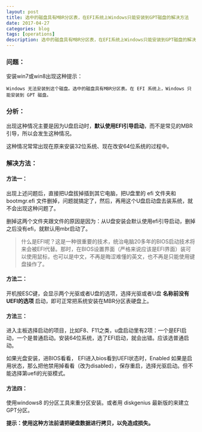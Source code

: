 ```yaml
---
layout: post
title: 选中的磁盘具有MBR分区表，在EFI系统上Windows只能安装到GPT磁盘的解决方法
date: 2017-04-27
categories: blog
tags: [operations]
description: 选中的磁盘具有MBR分区表，在EFI系统上Windows只能安装到GPT磁盘的解决方法
---
```


### 问题：

安装win7或win8出现这种提示：

	Windows 无法安装到这个磁盘。选中的磁盘具有MBR分区表。在 EFI 系统上，Windows 只能安装到 GPT 磁盘。

### 分析：

出现这种情况主要是因为U盘启动时，**默认使用EFI引导启动**，而不是常见的MBR引导，所以会发生这种情况。

这种情况常常出现在原来安装32位系统、现在改安64位系统的过程中。

### 解决方法：

#### 方法一：

出现上述问题后，直接把U盘拔掉插到其它电脑，把U盘里的 efi 文件夹和 bootmgr.efi 文件删掉，问题就搞定了，然后，再用这个U盘启动盘去装系统，就不会出现这种问题了。

删掉这两个文件夹跟文件的原因是因为：从U盘安装会默认使用efi引导启动，删掉之后没有efi，就默认用mbr启动了。

> 什么是EFI呢？这是一种很重要的技术，统治电脑20多年的BIOS启动技术将来会被EFI代替。那时，在BIOS设置界面（严格来说应该是EFI界面）装可以使用鼠标，也可以是中文，不再是晦涩难懂的英文，也不再是只能使用键盘操作了。


#### 方法二：

开机按ESC键，会显示两个光驱或者U盘的选项，选择光驱或者U盘 **名称前没有UEFI的选项** 启动，即可正常把系统安装在MBR分区表硬盘上。

#### 方法三：

进入主板选择启动的项目，比如F8、F11之类，u盘启动里有2项：一个是EFI启动，一个是普通启动。安装64位系统，选了EFI启动，就会出错。应该选普通启动。

如果光盘安装，进BIOS看看， EFI进入bios看到UEFI状态时，Enabled 如果是启用状态，那么把他禁用掉看看（改为disabled），保存重启，选择光驱启动。但不能选择第uefi的光驱模式。
   
#### 方法四：

使用windows8 的分区工具来重分区安装。或者用 diskgenius 最新版的来建立GPT分区。

**提示：使用这种方法前请把硬盘数据进行拷贝，以免造成损失。**

